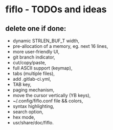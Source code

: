 # fiflo - TODOs and ideas
## delete one if done:
- dynamic STRLEN_BUF_T width,
- pre-allocation of a memory, eg. next 16 lines,
- more user-friendly UI,
- git branch indicator,
- cut/copy/paste,
- full ASCII support (keymap),
- tabs (multiple files),
- add .gitlab-ci.yml,
- TAB key,
- paging mechanism,
- move the cursor vertically (YB keys),
- ~/.config/fiflo.conf file && colors,
- syntax highlighting,
- search option,
- hex mode,
- usr/share/doc/fiflo.

